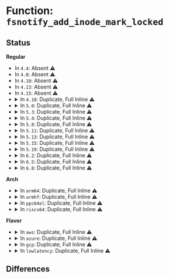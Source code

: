 # Function: <code>fsnotify_add_inode_mark_locked</code>

## Status
<b>Regular</b>
<ul>
<li>
In <code>4.4</code>: Absent ⚠️
</li>
<li>
In <code>4.8</code>: Absent ⚠️
</li>
<li>
In <code>4.10</code>: Absent ⚠️
</li>
<li>
In <code>4.13</code>: Absent ⚠️
</li>
<li>
In <code>4.15</code>: Absent ⚠️
</li>
<li>
<details>
<summary>In <code>4.18</code>: Duplicate, Full Inline ⚠️</summary>

**Collision:** Static Duplication

**Inline:** Full

**Transformation:** False

**Instances:**

```
In kernel/audit_tree.c (ffffffff8115a4f8)
Location: include/linux/fsnotify_backend.h:413
Inline: True
Inline callers:
  - kernel/audit_tree.c:tag_mount
  - kernel/audit_tree.c:untag_chunk
```
```
In fs/notify/dnotify/dnotify.c (ffffffff812e6943)
Location: include/linux/fsnotify_backend.h:413
Inline: True
Inline callers:
  - fs/notify/dnotify/dnotify.c:fcntl_dirnotify
```
```
In fs/notify/inotify/inotify_user.c (ffffffff812e7517)
Location: include/linux/fsnotify_backend.h:413
Inline: True
Inline callers:
  - fs/notify/inotify/inotify_user.c:inotify_update_watch
```
</details>
</li>
<li>
<details>
<summary>In <code>5.0</code>: Duplicate, Full Inline ⚠️</summary>

**Collision:** Static Duplication

**Inline:** Full

**Transformation:** False

**Instances:**

```
In kernel/audit_tree.c (ffffffff811673f4)
Location: include/linux/fsnotify_backend.h:446
Inline: True
Inline callers:
  - kernel/audit_tree.c:tag_mount
```
```
In fs/notify/dnotify/dnotify.c (ffffffff812fb4d6)
Location: include/linux/fsnotify_backend.h:446
Inline: True
Inline callers:
  - fs/notify/dnotify/dnotify.c:fcntl_dirnotify
```
```
In fs/notify/inotify/inotify_user.c (ffffffff812fc4f3)
Location: include/linux/fsnotify_backend.h:446
Inline: True
Inline callers:
  - fs/notify/inotify/inotify_user.c:inotify_update_watch
```
</details>
</li>
<li>
<details>
<summary>In <code>5.3</code>: Duplicate, Full Inline ⚠️</summary>

**Collision:** Static Duplication

**Inline:** Full

**Transformation:** False

**Instances:**

```
In kernel/audit_tree.c (ffffffff8117414b)
Location: include/linux/fsnotify_backend.h:462
Inline: True
Inline callers:
  - kernel/audit_tree.c:tag_mount
```
```
In fs/notify/dnotify/dnotify.c (ffffffff8131bdb7)
Location: include/linux/fsnotify_backend.h:462
Inline: True
Inline callers:
  - fs/notify/dnotify/dnotify.c:fcntl_dirnotify
```
```
In fs/notify/inotify/inotify_user.c (ffffffff8131ce6d)
Location: include/linux/fsnotify_backend.h:462
Inline: True
Inline callers:
  - fs/notify/inotify/inotify_user.c:inotify_update_watch
```
</details>
</li>
<li>
<details>
<summary>In <code>5.4</code>: Duplicate, Full Inline ⚠️</summary>

**Collision:** Static Duplication

**Inline:** Full

**Transformation:** False

**Instances:**

```
In kernel/audit_tree.c (ffffffff8117ffbb)
Location: include/linux/fsnotify_backend.h:462
Inline: True
Inline callers:
  - kernel/audit_tree.c:tag_mount
```
```
In fs/notify/dnotify/dnotify.c (ffffffff8132ebc0)
Location: include/linux/fsnotify_backend.h:462
Inline: True
Inline callers:
  - fs/notify/dnotify/dnotify.c:fcntl_dirnotify
```
```
In fs/notify/inotify/inotify_user.c (ffffffff8132fcad)
Location: include/linux/fsnotify_backend.h:462
Inline: True
Inline callers:
  - fs/notify/inotify/inotify_user.c:inotify_update_watch
```
</details>
</li>
<li>
<details>
<summary>In <code>5.8</code>: Duplicate, Full Inline ⚠️</summary>

**Collision:** Static Duplication

**Inline:** Full

**Transformation:** False

**Instances:**

```
In kernel/audit_tree.c (ffffffff81192fb6)
Location: include/linux/fsnotify_backend.h:489
Inline: True
Inline callers:
  - kernel/audit_tree.c:create_chunk
```
```
In fs/notify/dnotify/dnotify.c (ffffffff81368a90)
Location: include/linux/fsnotify_backend.h:489
Inline: True
Inline callers:
  - fs/notify/dnotify/dnotify.c:fcntl_dirnotify
```
```
In fs/notify/inotify/inotify_user.c (ffffffff81369b4a)
Location: include/linux/fsnotify_backend.h:489
Inline: True
Inline callers:
  - fs/notify/inotify/inotify_user.c:inotify_new_watch
```
</details>
</li>
<li>
<details>
<summary>In <code>5.11</code>: Duplicate, Full Inline ⚠️</summary>

**Collision:** Static Duplication

**Inline:** Full

**Transformation:** False

**Instances:**

```
In kernel/audit_tree.c (ffffffff81190126)
Location: include/linux/fsnotify_backend.h:538
Inline: True
Inline callers:
  - kernel/audit_tree.c:create_chunk
```
```
In fs/notify/dnotify/dnotify.c (ffffffff81375dba)
Location: include/linux/fsnotify_backend.h:538
Inline: True
Inline callers:
  - fs/notify/dnotify/dnotify.c:fcntl_dirnotify
```
```
In fs/notify/inotify/inotify_user.c (ffffffff81376e4e)
Location: include/linux/fsnotify_backend.h:538
Inline: True
Inline callers:
  - fs/notify/inotify/inotify_user.c:inotify_new_watch
```
</details>
</li>
<li>
<details>
<summary>In <code>5.13</code>: Duplicate, Full Inline ⚠️</summary>

**Collision:** Static Duplication

**Inline:** Full

**Transformation:** False

**Instances:**

```
In kernel/audit_tree.c (ffffffff81191456)
Location: include/linux/fsnotify_backend.h:544
Inline: True
Inline callers:
  - kernel/audit_tree.c:create_chunk
```
```
In fs/notify/dnotify/dnotify.c (ffffffff8137c758)
Location: include/linux/fsnotify_backend.h:544
Inline: True
Inline callers:
  - fs/notify/dnotify/dnotify.c:fcntl_dirnotify
```
```
In fs/notify/inotify/inotify_user.c (ffffffff8137d94f)
Location: include/linux/fsnotify_backend.h:544
Inline: True
Inline callers:
  - fs/notify/inotify/inotify_user.c:inotify_update_watch
```
</details>
</li>
<li>
<details>
<summary>In <code>5.15</code>: Duplicate, Full Inline ⚠️</summary>

**Collision:** Static Duplication

**Inline:** Full

**Transformation:** False

**Instances:**

```
In kernel/audit_tree.c (ffffffff811ba316)
Location: include/linux/fsnotify_backend.h:544
Inline: True
Inline callers:
  - kernel/audit_tree.c:create_chunk
```
```
In fs/notify/dnotify/dnotify.c (ffffffff813c95f1)
Location: include/linux/fsnotify_backend.h:544
Inline: True
Inline callers:
  - fs/notify/dnotify/dnotify.c:fcntl_dirnotify
```
```
In fs/notify/inotify/inotify_user.c (ffffffff813ca88f)
Location: include/linux/fsnotify_backend.h:544
Inline: True
Inline callers:
  - fs/notify/inotify/inotify_user.c:inotify_update_watch
```
</details>
</li>
<li>
<details>
<summary>In <code>5.19</code>: Duplicate, Full Inline ⚠️</summary>

**Collision:** Static Duplication

**Inline:** Full

**Transformation:** False

**Instances:**

```
In kernel/audit_tree.c (ffffffff811ed6a0)
Location: include/linux/fsnotify_backend.h:706
Inline: True
Inline callers:
  - kernel/audit_tree.c:create_chunk
```
```
In fs/notify/dnotify/dnotify.c (ffffffff81451020)
Location: include/linux/fsnotify_backend.h:706
Inline: True
Inline callers:
  - fs/notify/dnotify/dnotify.c:fcntl_dirnotify
```
```
In fs/notify/inotify/inotify_user.c (ffffffff81451cec)
Location: include/linux/fsnotify_backend.h:706
Inline: True
Inline callers:
  - fs/notify/inotify/inotify_user.c:inotify_new_watch
```
</details>
</li>
<li>
<details>
<summary>In <code>6.2</code>: Duplicate, Full Inline ⚠️</summary>

**Collision:** Static Duplication

**Inline:** Full

**Transformation:** False

**Instances:**

```
In kernel/audit_tree.c (ffffffff81233c70)
Location: include/linux/fsnotify_backend.h:783
Inline: True
Inline callers:
  - kernel/audit_tree.c:create_chunk
```
```
In fs/notify/dnotify/dnotify.c (ffffffff814dfa90)
Location: include/linux/fsnotify_backend.h:783
Inline: True
Inline callers:
  - fs/notify/dnotify/dnotify.c:fcntl_dirnotify
```
```
In fs/notify/inotify/inotify_user.c (ffffffff814e0a5c)
Location: include/linux/fsnotify_backend.h:783
Inline: True
Inline callers:
  - fs/notify/inotify/inotify_user.c:inotify_new_watch
```
</details>
</li>
<li>
<details>
<summary>In <code>6.5</code>: Duplicate, Full Inline ⚠️</summary>

**Collision:** Static Duplication

**Inline:** Full

**Transformation:** False

**Instances:**

```
In kernel/audit_tree.c (ffffffff8124a960)
Location: include/linux/fsnotify_backend.h:783
Inline: True
Inline callers:
  - kernel/audit_tree.c:create_chunk
```
```
In fs/notify/dnotify/dnotify.c (ffffffff81516314)
Location: include/linux/fsnotify_backend.h:783
Inline: True
Inline callers:
  - fs/notify/dnotify/dnotify.c:fcntl_dirnotify
```
```
In fs/notify/inotify/inotify_user.c (ffffffff8151730c)
Location: include/linux/fsnotify_backend.h:783
Inline: True
Inline callers:
  - fs/notify/inotify/inotify_user.c:inotify_new_watch
```
</details>
</li>
<li>
<details>
<summary>In <code>6.8</code>: Duplicate, Full Inline ⚠️</summary>

**Collision:** Static Duplication

**Inline:** Full

**Transformation:** False

**Instances:**

```
In kernel/audit_tree.c (ffffffff81264870)
Location: include/linux/fsnotify_backend.h:779
Inline: True
Inline callers:
  - kernel/audit_tree.c:create_chunk
```
```
In fs/notify/dnotify/dnotify.c (ffffffff8154a6b0)
Location: include/linux/fsnotify_backend.h:779
Inline: True
Inline callers:
  - fs/notify/dnotify/dnotify.c:fcntl_dirnotify
```
```
In fs/notify/inotify/inotify_user.c (ffffffff8154b6fc)
Location: include/linux/fsnotify_backend.h:779
Inline: True
Inline callers:
  - fs/notify/inotify/inotify_user.c:inotify_new_watch
```
</details>
</li>
</ul>
<b>Arch</b>
<ul>
<li>
<details>
<summary>In <code>arm64</code>: Duplicate, Full Inline ⚠️</summary>

**Collision:** Static Duplication

**Inline:** Full

**Transformation:** False

**Instances:**

```
In kernel/audit_tree.c (ffff8000101f526c)
Location: include/linux/fsnotify_backend.h:462
Inline: True
Inline callers:
  - kernel/audit_tree.c:tag_mount
```
```
In fs/notify/dnotify/dnotify.c (ffff8000103eb5fc)
Location: include/linux/fsnotify_backend.h:462
Inline: True
Inline callers:
  - fs/notify/dnotify/dnotify.c:fcntl_dirnotify
```
```
In fs/notify/inotify/inotify_user.c (ffff8000103ed060)
Location: include/linux/fsnotify_backend.h:462
Inline: True
Inline callers:
  - fs/notify/inotify/inotify_user.c:__arm64_sys_inotify_add_watch
```
</details>
</li>
<li>
<details>
<summary>In <code>armhf</code>: Duplicate, Full Inline ⚠️</summary>

**Collision:** Static Duplication

**Inline:** Full

**Transformation:** False

**Instances:**

```
In kernel/audit_tree.c (c0435418)
Location: include/linux/fsnotify_backend.h:462
Inline: True
Inline callers:
  - kernel/audit_tree.c:tag_mount
```
```
In fs/notify/dnotify/dnotify.c (c05c25f0)
Location: include/linux/fsnotify_backend.h:462
Inline: True
Inline callers:
  - fs/notify/dnotify/dnotify.c:fcntl_dirnotify
```
```
In fs/notify/inotify/inotify_user.c (c05c39d4)
Location: include/linux/fsnotify_backend.h:462
Inline: True
Inline callers:
  - fs/notify/inotify/inotify_user.c:__se_sys_inotify_add_watch
```
</details>
</li>
<li>
<details>
<summary>In <code>ppc64el</code>: Duplicate, Full Inline ⚠️</summary>

**Collision:** Static Duplication

**Inline:** Full

**Transformation:** False

**Instances:**

```
In kernel/audit_tree.c (c00000000026a7ac)
Location: include/linux/fsnotify_backend.h:462
Inline: True
Inline callers:
  - kernel/audit_tree.c:tag_mount
```
```
In fs/notify/dnotify/dnotify.c (c0000000004f29d0)
Location: include/linux/fsnotify_backend.h:462
Inline: True
Inline callers:
  - fs/notify/dnotify/dnotify.c:fcntl_dirnotify
```
```
In fs/notify/inotify/inotify_user.c (c0000000004f40f0)
Location: include/linux/fsnotify_backend.h:462
Inline: True
Inline callers:
  - fs/notify/inotify/inotify_user.c:__se_sys_inotify_add_watch
```
</details>
</li>
<li>
<details>
<summary>In <code>riscv64</code>: Duplicate, Full Inline ⚠️</summary>

**Collision:** Static Duplication

**Inline:** Full

**Transformation:** False

**Instances:**

```
In kernel/audit_tree.c (ffffffe0001682f2)
Location: include/linux/fsnotify_backend.h:462
Inline: True
Inline callers:
  - kernel/audit_tree.c:tag_mount
```
```
In fs/notify/dnotify/dnotify.c (ffffffe00029f9dc)
Location: include/linux/fsnotify_backend.h:462
Inline: True
Inline callers:
  - fs/notify/dnotify/dnotify.c:fcntl_dirnotify
```
```
In fs/notify/inotify/inotify_user.c (ffffffe0002a0c0c)
Location: include/linux/fsnotify_backend.h:462
Inline: True
Inline callers:
  - fs/notify/inotify/inotify_user.c:__se_sys_inotify_add_watch
```
</details>
</li>
</ul>
<b>Flavor</b>
<ul>
<li>
<details>
<summary>In <code>aws</code>: Duplicate, Full Inline ⚠️</summary>

**Collision:** Static Duplication

**Inline:** Full

**Transformation:** False

**Instances:**

```
In kernel/audit_tree.c (ffffffff811785db)
Location: include/linux/fsnotify_backend.h:462
Inline: True
Inline callers:
  - kernel/audit_tree.c:tag_mount
```
```
In fs/notify/dnotify/dnotify.c (ffffffff813271a0)
Location: include/linux/fsnotify_backend.h:462
Inline: True
Inline callers:
  - fs/notify/dnotify/dnotify.c:fcntl_dirnotify
```
```
In fs/notify/inotify/inotify_user.c (ffffffff8132828d)
Location: include/linux/fsnotify_backend.h:462
Inline: True
Inline callers:
  - fs/notify/inotify/inotify_user.c:inotify_update_watch
```
</details>
</li>
<li>
<details>
<summary>In <code>azure</code>: Duplicate, Full Inline ⚠️</summary>

**Collision:** Static Duplication

**Inline:** Full

**Transformation:** False

**Instances:**

```
In kernel/audit_tree.c (ffffffff8116b77b)
Location: include/linux/fsnotify_backend.h:462
Inline: True
Inline callers:
  - kernel/audit_tree.c:tag_mount
```
```
In fs/notify/dnotify/dnotify.c (ffffffff81317d40)
Location: include/linux/fsnotify_backend.h:462
Inline: True
Inline callers:
  - fs/notify/dnotify/dnotify.c:fcntl_dirnotify
```
```
In fs/notify/inotify/inotify_user.c (ffffffff81318e2d)
Location: include/linux/fsnotify_backend.h:462
Inline: True
Inline callers:
  - fs/notify/inotify/inotify_user.c:inotify_update_watch
```
</details>
</li>
<li>
<details>
<summary>In <code>gcp</code>: Duplicate, Full Inline ⚠️</summary>

**Collision:** Static Duplication

**Inline:** Full

**Transformation:** False

**Instances:**

```
In kernel/audit_tree.c (ffffffff811763ab)
Location: include/linux/fsnotify_backend.h:462
Inline: True
Inline callers:
  - kernel/audit_tree.c:tag_mount
```
```
In fs/notify/dnotify/dnotify.c (ffffffff81324c70)
Location: include/linux/fsnotify_backend.h:462
Inline: True
Inline callers:
  - fs/notify/dnotify/dnotify.c:fcntl_dirnotify
```
```
In fs/notify/inotify/inotify_user.c (ffffffff81325d5d)
Location: include/linux/fsnotify_backend.h:462
Inline: True
Inline callers:
  - fs/notify/inotify/inotify_user.c:inotify_update_watch
```
</details>
</li>
<li>
<details>
<summary>In <code>lowlatency</code>: Duplicate, Full Inline ⚠️</summary>

**Collision:** Static Duplication

**Inline:** Full

**Transformation:** False

**Instances:**

```
In kernel/audit_tree.c (ffffffff81183c7f)
Location: include/linux/fsnotify_backend.h:462
Inline: True
Inline callers:
  - kernel/audit_tree.c:tag_mount
```
```
In fs/notify/dnotify/dnotify.c (ffffffff81336a16)
Location: include/linux/fsnotify_backend.h:462
Inline: True
Inline callers:
  - fs/notify/dnotify/dnotify.c:fcntl_dirnotify
```
```
In fs/notify/inotify/inotify_user.c (ffffffff81337bc2)
Location: include/linux/fsnotify_backend.h:462
Inline: True
Inline callers:
  - fs/notify/inotify/inotify_user.c:inotify_update_watch
```
</details>
</li>
</ul>

## Differences
